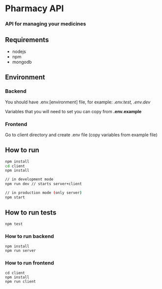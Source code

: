 # Pharmacy API
### API for managing your medicines

## Requirements
- nodejs
- npm
- mongodb

## Environment

### Backend
You should have .env.[environment] file, for example: *.env.test, .env.dev*

Variables that you will need to set you can copy from **.env.example**

### Frontend
Go to client directory and create .env file (copy variables from example file)

## How to run

```bash
npm install
cd client
npm install

// in development mode
npm run dev // starts server+client

// in production mode (only server)
npm start
```

## How to run tests

```
npm test
```

### How to run backend

```
npm install
npm run server
```


### How to run frontend

```
cd client
npm install
npm run client
```
